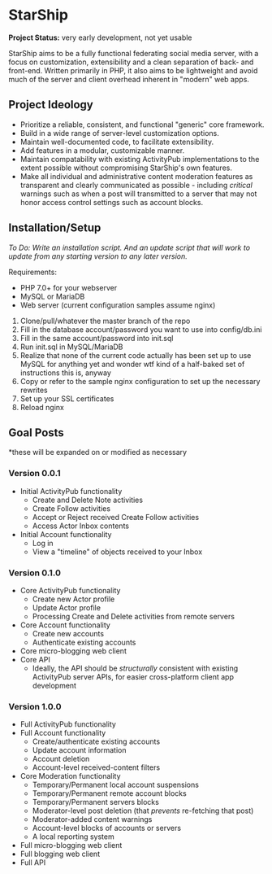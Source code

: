 # StarShip
**Project Status:** very early development, not yet usable

StarShip aims to be a fully functional federating social media server, with a focus on customization, extensibility and a clean separation of back- and front-end. Written primarily in PHP, it also aims to be lightweight and avoid much of the server and client overhead inherent in "modern" web apps.

## Project Ideology

* Prioritize a reliable, consistent, and functional "generic" core framework.
* Build in a wide range of server-level customization options.
* Maintain well-documented code, to facilitate extensibility.
* Add features in a modular, customizable manner.
* Maintain compatability with existing ActivityPub implementations to the extent possible without compromising StarShip's own features.
* Make all individual and administrative content moderation features as transparent and clearly communicated as possible - including *critical* warnings such as when a post will transmitted to a server that may not honor access control settings such as account blocks.

## Installation/Setup
*To Do: Write an installation script. And an update script that will work to update from any starting version to any later version.*

Requirements:
* PHP 7.0+ for your webserver
* MySQL or MariaDB
* Web server (current configuration samples assume nginx)

1. Clone/pull/whatever the master branch of the repo
2. Fill in the database account/password you want to use into config/db.ini
3. Fill in the same account/password into init.sql
4. Run init.sql in MySQL/MariaDB
5. Realize that none of the current code actually has been set up to use MySQL for anything yet and wonder wtf kind of a half-baked set of instructions this is, anyway
6. Copy or refer to the sample nginx configuration to set up the necessary rewrites
7. Set up your SSL certificates
8. Reload nginx

## Goal Posts
*these will be expanded on or modified as necessary

### Version 0.0.1
* Initial ActivityPub functionality
  * Create and Delete Note activities
  * Create Follow activities
  * Accept or Reject received Create Follow activities
  * Access Actor Inbox contents
* Initial Account functionality
  * Log in
  * View a "timeline" of objects received to your Inbox

### Version 0.1.0
* Core ActivityPub functionality
  * Create new Actor profile
  * Update Actor profile
  * Processing Create and Delete activities from remote servers
* Core Account functionality
  * Create new accounts
  * Authenticate existing accounts
* Core micro-blogging web client
* Core API
  * Ideally, the API should be *structurally* consistent with existing ActivityPub server APIs, for easier cross-platform client app development

### Version 1.0.0
* Full ActivityPub functionality
* Full Account functionality
  * Create/authenticate existing accounts
  * Update account information
  * Account deletion
  * Account-level received-content filters
* Core Moderation functionality
  * Temporary/Permanent local account suspensions
  * Temporary/Permanent remote account blocks
  * Temporary/Permanent servers blocks
  * Moderator-level post deletion (that *prevents* re-fetching that post)
  * Moderator-added content warnings
  * Account-level blocks of accounts or servers
  * A local reporting system
* Full micro-blogging web client
* Full blogging web client
* Full API
